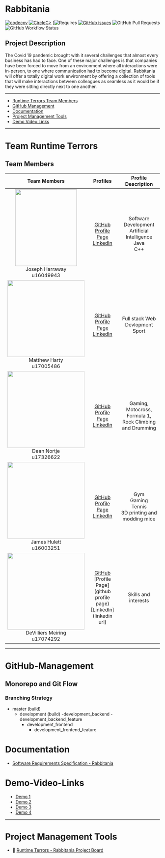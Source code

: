 
# Rabbitania

[![codecov](https://codecov.io/gh/COS301-SE-2021/Rabbitania/branch/master/graph/badge.svg?token=IVQUTWBTTT)](https://codecov.io/gh/COS301-SE-2021/Rabbitania)
[![CircleC>](https://circleci.com/gh/COS301-SE-2021/Rabbitania.svg?style=svg)](https://app.circleci.com/pipelines/github/COS301-SE-2021/Rabbitania)
[![Requires](https://requires.io/github/COS301-SE-2021/Rabbitania.svg?branch=master)
[![GitHub issues](https://img.shields.io/github/issues/COS301-SE-2021/Rabbitania)](https://github.com/COS301-SE-2021/Rabbitania/issues)
![GitHub Pull Requests](https://img.shields.io/github/issues-pr/COS301-SE-2021/Rabbitania)
![GitHub Workflow Status](https://img.shields.io/github/workflow/status/COS301-SE-2021/Rabbitania/workflow)

## Project Description
<p>The Covid 19 pandemic brought with it several challenges that almost every business has had to face. One of these major challenges is that companies have been forced to move from an environment where all interactions were in-person, to one where communication had to become digital. Rabbitania will offer a totally digital work environment by offering a collection of tools that will make interactions between colleagues as seamless as it would be if they were sitting directly next to one another.</p>

---


<div>

- [Runtime Terrors Team Members](#Runtime_Terrors_Team_Members)
- [GitHub Management](#GitHub-Management)
- [Documentation](#Documentation)
- [Project Management Tools](#project-management-tools)
- [Demo Video Links](#Demo-Video-Links)


</div>

---



# Team Runtime Terrors
## Team Members

|                                                                **Team Members**                                                                |                                                                                  **Profiles**                                                                                  |                                     **Profile Description**                                     |
| :-------------------------------------------------------------------------------------------------------------------------------------------: | :----------------------------------------------------------------------------------------------------------------------------------------------------------------------------: | :-----------------------------------------------------------------------------------------: |
|<img src="https://i.ibb.co/whjLgpf/Joseph-Image.jpg" width="200" height="250"> <br/> Joseph Harraway <br/> u16049943  |       [GitHub](https://github.com/JojoMojo-svg) <br/> [Profile Page](https://JojoMojo-svg.github.io/) <br/> [LinkedIn](https://www.linkedin.com/in/joseph-harraway-968113210/) <br/> |  Software Development   <br/> Artificial Intelligence <br/>  Java <br/> C++ |
|<img src="https://i.ibb.co/2ZZ6Gcz/Matt.png" width="250" height="250"> <br/> Matthew Harty <br/> u17005486 | [GitHub](https://github.com/M-Harty21) <br/> [Profile Page](https://gitusername.github.io/) <br/> [LinkedIn](https://www.linkedin.com/in/matthew-harty-8a40a3204) <br/> | Full stack Web Devlopment<br>Sport |
|<img src= "https://media-exp1.licdn.com/dms/image/C4D03AQFBmnc5HivYAg/profile-displayphoto-shrink_800_800/0/1618678076273?e=1624492800&v=beta&t=WhbO7lyVpiaPDtohJWB8JqbQOFK1PJ7LZ5fYJVVoOPg" width="250" height="250"> <br/> Dean Nortje <br/> u17326622 <br/> | [GitHub](https://github.com/Deannortje) <br/> [Profile Page](https://Deannortje.github.io/) <br/> [LinkedIn](https://www.linkedin.com/in/dean-nortje-63419b210) <br/> | Gaming, Motocross, Formula 1, Rock Climbing and Drumming |
|<img src="https://media-exp1.licdn.com/dms/image/C4D03AQGcLJTVqfu0yQ/profile-displayphoto-shrink_200_200/0/1619101131263?e=1627516800&v=beta&t=3Zd7eXUkQwAUBKb5PSjuSzDtydWomCrX9MmOreQcfNo" width="250" height="250"> <br/> James Hulett <br/> u16003251  |       [GitHub](https://github.com/jmshltt) <br/> [Profile Page](https://jmshltt.github.io/) <br/> [LinkedIn](https://www.linkedin.com/in/james-hulett-255748177/) <br/> | Gym <br/> Gaming <br/> Tennis <br/> 3D printing and modding mice |
|<img src="https://media-exp1.licdn.com/dms/image/C4D03AQElb-QF13hlpA/profile-displayphoto-shrink_800_800/0/1621416128906?e=1627516800&v=beta&t=-g-O584VxhaZ6N7IsJ5ZNYBrX1I6XuNUlr_NDeEsW98" width="250" height="250"> <br/> DeVilliers Meiring <br/> u17074292  |       [GitHub](https://github.com/DeMeiring) <br/> [Profile Page](github profile page) <br/> [LinkedIn](linkedin url) <br/> | Skills and interests |

---

# GitHub-Management

## Monorepo and Git Flow

### Branching Strategy

- master (build)
    - development (build)
        -development_backend
            - development_backend_feature
        - development_frontend
            - development_frontend_feature


# Documentation

- [Software Requirements Specification - Rabbitania](https://github.com/COS301-SE-2021/Rabbitania/projects/1)


# Demo-Video-Links

<div style="margin-left: 2%">

* <a href="https://youtu.be/dQw4w9WgXcQ"> Demo 1 </a>
* <a href="https://youtu.be/dQw4w9WgXcQ"> Demo 2 </a>
* <a href="https://youtu.be/dQw4w9WgXcQ"> Demo 3 </a>
* <a href="https://youtu.be/dQw4w9WgXcQ"> Demo 4 </a>
</div>

---

# Project Management Tools

- :open_book: [Runtime Terrors - Rabbitania Project Board](https://github.com/COS301-SE-2021/Rabbitania/projects/1)
